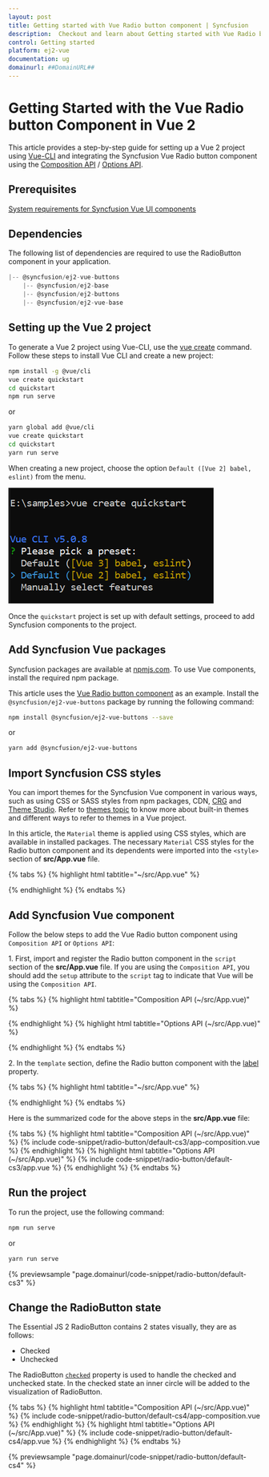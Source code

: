 ```yaml
---
layout: post
title: Getting started with Vue Radio button component | Syncfusion
description:  Checkout and learn about Getting started with Vue Radio button component of Syncfusion Essential JS 2 and more details.
control: Getting started 
platform: ej2-vue
documentation: ug
domainurl: ##DomainURL##
---
```


# Getting Started with the Vue Radio button Component in Vue 2

This article provides a step-by-step guide for setting up a Vue 2 project using [Vue-CLI](https://cli.vuejs.org/) and integrating the Syncfusion Vue Radio button component using the [Composition API](https://vuejs.org/guide/introduction.html#composition-api) / [Options API](https://vuejs.org/guide/introduction.html#options-api).

## Prerequisites

[System requirements for Syncfusion Vue UI components](https://ej2.syncfusion.com/vue/documentation/system-requirements/)

## Dependencies

The following list of dependencies are required to use the RadioButton component in your application.

```js
|-- @syncfusion/ej2-vue-buttons
    |-- @syncfusion/ej2-base
    |-- @syncfusion/ej2-buttons
    |-- @syncfusion/ej2-vue-base
```

## Setting up the Vue 2 project

To generate a Vue 2 project using Vue-CLI, use the [vue create](https://cli.vuejs.org/#getting-started) command. Follow these steps to install Vue CLI and create a new project:

```bash
npm install -g @vue/cli
vue create quickstart
cd quickstart
npm run serve
```

or

```bash
yarn global add @vue/cli
vue create quickstart
cd quickstart
yarn run serve
```

When creating a new project, choose the option `Default ([Vue 2] babel, eslint)` from the menu.

![Vue 2 project](../appearance/images/vue2-terminal.png)

Once the `quickstart` project is set up with default settings, proceed to add Syncfusion components to the project.

## Add Syncfusion Vue packages

Syncfusion packages are available at [npmjs.com](https://www.npmjs.com/search?q=ej2-vue). To use Vue components, install the required npm package.

This article uses the [Vue Radio button component](https://www.syncfusion.com/vue-components/vue-radio-button) as an example. Install the `@syncfusion/ej2-vue-buttons` package by running the following command:

```bash
npm install @syncfusion/ej2-vue-buttons --save
```
or

```bash
yarn add @syncfusion/ej2-vue-buttons
```

## Import Syncfusion CSS styles

You can import themes for the Syncfusion Vue component in various ways, such as using CSS or SASS styles from npm packages, CDN, [CRG](https://ej2.syncfusion.com/javascript/documentation/common/custom-resource-generator/) and [Theme Studio](https://ej2.syncfusion.com/vue/documentation/appearance/theme-studio/). Refer to [themes topic](https://ej2.syncfusion.com/vue/documentation/appearance/theme/) to know more about built-in themes and different ways to refer to themes in a Vue project.

In this article, the `Material` theme is applied using CSS styles, which are available in installed packages. The necessary `Material` CSS styles for the Radio button component and its dependents were imported into the `<style>` section of **src/App.vue** file.

{% tabs %}
{% highlight html tabtitle="~/src/App.vue" %}

<style>
@import "../node_modules/@syncfusion/ej2-base/styles/material.css";
@import "../node_modules/@syncfusion/ej2-buttons/styles/material.css";
</style>

{% endhighlight %}
{% endtabs %}


## Add Syncfusion Vue component

Follow the below steps to add the Vue Radio button component using `Composition API` or `Options API`:

1\. First, import and register the Radio button component in the `script` section of the **src/App.vue** file. If you are using the `Composition API`, you should add the `setup` attribute to the `script` tag to indicate that Vue will be using the `Composition API`.

{% tabs %}
{% highlight html tabtitle="Composition API (~/src/App.vue)" %}

<script setup>
import { RadioButtonComponent as EjsRadiobutton } from "@syncfusion/ej2-vue-buttons";
</script>

{% endhighlight %}
{% highlight html tabtitle="Options API (~/src/App.vue)" %}

<script>
import { RadioButtonComponent } from "@syncfusion/ej2-vue-buttons";
export default {
    components: {
        'ejs-radiobutton': RadioButtonComponent
    }
}
</script>

{% endhighlight %}
{% endtabs %}

2\. In the `template` section, define the Radio button component with the [label](https://ej2.syncfusion.com/vue/documentation/api/radio-button/#label) property.

{% tabs %}
{% highlight html tabtitle="~/src/App.vue" %}

<template>
<ejs-radiobutton label='Default'></ejs-radiobutton>
</template>

{% endhighlight %}
{% endtabs %}

Here is the summarized code for the above steps in the **src/App.vue** file:

{% tabs %}
{% highlight html tabtitle="Composition API (~/src/App.vue)" %}
{% include code-snippet/radio-button/default-cs3/app-composition.vue %}
{% endhighlight %}
{% highlight html tabtitle="Options API (~/src/App.vue)" %}
{% include code-snippet/radio-button/default-cs3/app.vue %}
{% endhighlight %}
{% endtabs %}

## Run the project

To run the project, use the following command:

```bash
npm run serve
```

or

```bash
yarn run serve
```
        
{% previewsample "page.domainurl/code-snippet/radio-button/default-cs3" %}

## Change the RadioButton state

The Essential JS 2 RadioButton contains 2 states visually, they are as follows:
* Checked
* Unchecked

The RadioButton [`checked`](https://ej2.syncfusion.com/vue/documentation/api/radio-button/#checked) property is used to handle the checked and unchecked state. In the checked state an inner circle will be added to the visualization of RadioButton.

{% tabs %}
{% highlight html tabtitle="Composition API (~/src/App.vue)" %}
{% include code-snippet/radio-button/default-cs4/app-composition.vue %}
{% endhighlight %}
{% highlight html tabtitle="Options API (~/src/App.vue)" %}
{% include code-snippet/radio-button/default-cs4/app.vue %}
{% endhighlight %}
{% endtabs %}
        
{% previewsample "page.domainurl/code-snippet/radio-button/default-cs4" %}